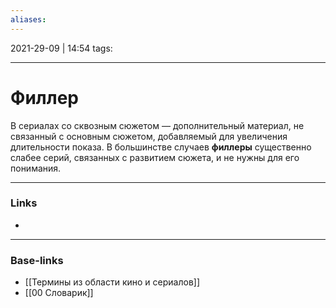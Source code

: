 ```yaml
---
aliases:
---
```

2021-29-09 | 14:54
tags: 
___

# Филлер

В сериалах со сквозным сюжетом — дополнительный материал, не связанный с основным сюжетом, добавляемый для увеличения длительности показа. В большинстве случаев **филлеры** существенно слабее серий, связанных с развитием сюжета, и не нужны для его понимания.

___
### Links
- 

___
### Base-links
- [[Термины из области кино и сериалов]]
- [[00 Словарик]]

